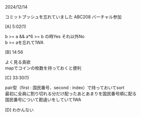 2024/12/14  

コミットプッシュを忘れていました
ABC208
バーチャル参加

[A] 5:02(1)

b >= a && a*6 >= b の時Yes それ以外No<br>
b >= aを忘れて1WA

[B] 14:56

よく見る貪欲<br>
mapでコインの枚数を持っておくと便利

[C] 33:30(1)

pair型（first : 国民番号、second : index）で持っておいてsort<br>
最初に全員に割り切れる分だけ配ったあとあまりを国民番号順に配る<br>
国民番号について勘違いをしていて1WA

[D] わかんない
